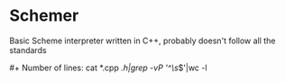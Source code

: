 Schemer
=======

Basic Scheme interpreter written in C++, probably doesn't follow all the standards



#+ Number of lines:
cat *.cpp *.h|grep -vP '^\s*$'|wc -l

